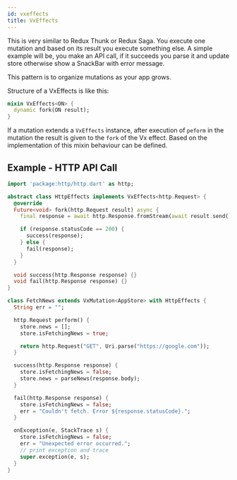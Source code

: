 ```yaml
---
id: vxeffects
title: VxEffects
---
```


This is very similar to Redux Thunk or Redux Saga. You execute one mutation and based on its result you execute something else. A simple example will be, you make an API call, if it succeeds you parse it and update store otherwise show a SnackBar with error message.

This pattern is to organize mutations as your app grows.

Structure of a VxEffects is like this:

```dart
mixin VxEffects<ON> {
  dynamic fork(ON result);
}
```

If a mutation extends a `VxEffects` instance, after execution of `peform` in the mutation the result is given to the `fork` of the Vx effect. Based on the implementation of this mixin behaviour can be defined.

## Example - HTTP API Call

```dart
import 'package:http/http.dart' as http;

abstract class HttpEffects implements VxEffects<http.Request> {
  @override
  Future<void> fork(http.Request result) async {
    final response = await http.Response.fromStream(await result.send());

    if (response.statusCode == 200) {
      success(response);
    } else {
      fail(response);
    }
  }

  void success(http.Response response) {}
  void fail(http.Response response) {}
}

class FetchNews extends VxMutation<AppStore> with HttpEffects {
  String err = "";

  http.Request perform() {
    store.news = [];
    store.isFetchingNews = true;

    return http.Request("GET", Uri.parse("https://google.com"));
  }

  success(http.Response response) {
    store.isFetchingNews = false;
    store.news = parseNews(response.body);
  }

  fail(http.Response response) {
    store.isFetchingNews = false;
    err = "Couldn't fetch. Error ${response.statusCode}.";
  }

  onException(e, StackTrace s) {
    store.isFetchingNews = false;
    err = "Unexpected error occurred.";
    // print exception and trace
    super.exception(e, s);
  }
}
```
